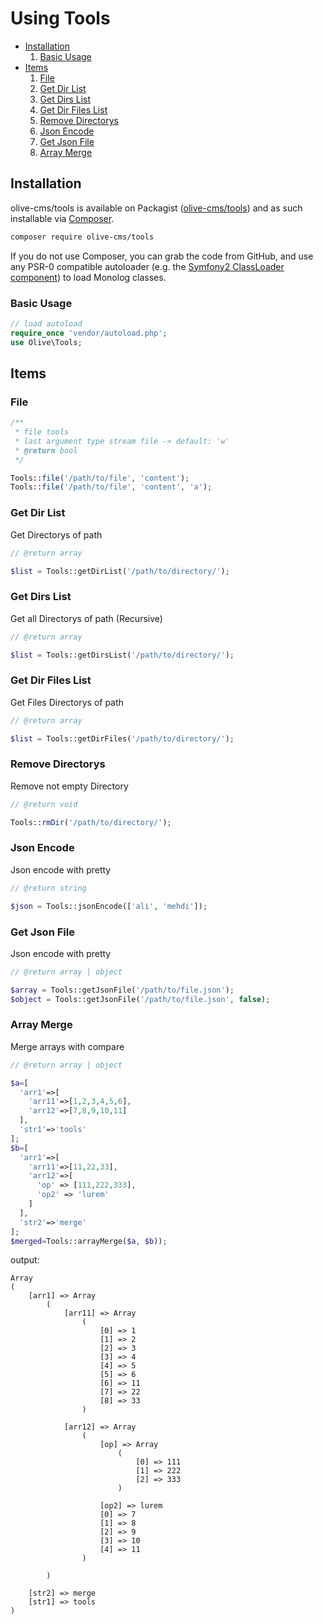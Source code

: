 # Using Tools

- [Installation](#installation)
  1. [Basic Usage](#basic-usage)
- [Items](#items)
  1. [File](#file)
  2. [Get Dir List](#get-dir-list)
  3. [Get Dirs List](#get-dirs-list)
  4. [Get Dir Files List](#get-dir-files-list)
  5. [Remove Directorys](#remove-directorys)
  6. [Json Encode](#json-encode)
  7. [Get Json File](#get-json-file)
  8. [Array Merge](#array-merge)

## Installation

olive-cms/tools is available on Packagist ([olive-cms/tools](http://packagist.org/packages/olive-cms/tools)) and as such installable via [Composer](http://getcomposer.org/).

```bash
composer require olive-cms/tools
```

If you do not use Composer, you can grab the code from GitHub, and use any PSR-0 compatible autoloader (e.g. the [Symfony2 ClassLoader component](https://github.com/symfony/ClassLoader)) to load Monolog classes.


### Basic Usage

``` php
// load autoload
require_once 'vendor/autoload.php';
use Olive\Tools;
```

## Items


### File

``` php
/**
 * file tools
 * last argument type stream file -> default: 'w'
 * @return bool
 */

Tools::file('/path/to/file', 'content');
Tools::file('/path/to/file', 'content', 'a');
```

### Get Dir List

Get Directorys of path

``` php
// @return array

$list = Tools::getDirList('/path/to/directory/');
```

### Get Dirs List

Get all Directorys of path (Recursive)

``` php
// @return array

$list = Tools::getDirsList('/path/to/directory/');
```

### Get Dir Files List

Get Files Directorys of path

``` php
// @return array

$list = Tools::getDirFiles('/path/to/directory/');
```

### Remove Directorys

Remove not empty Directory

``` php
// @return void

Tools::rmDir('/path/to/directory/');
```

### Json Encode

Json encode with pretty

``` php
// @return string

$json = Tools::jsonEncode(['ali', 'mehdi']);
```

### Get Json File

Json encode with pretty

``` php
// @return array | object

$array = Tools::getJsonFile('/path/to/file.json');
$object = Tools::getJsonFile('/path/to/file.json', false);
```

### Array Merge

Merge arrays with compare

``` php
// @return array | object

$a=[
  'arr1'=>[
    'arr11'=>[1,2,3,4,5,6],
    'arr12'=>[7,8,9,10,11]
  ],
  'str1'=>'tools'
];
$b=[
  'arr1'=>[
    'arr11'=>[11,22,33],
    'arr12'=>[
      'op' => [111,222,333],
      'op2' => 'lurem'
    ]
  ],
  'str2'=>'merge'
];
$merged=Tools::arrayMerge($a, $b));
```

output:

```
Array
(
    [arr1] => Array
        (
            [arr11] => Array
                (
                    [0] => 1
                    [1] => 2
                    [2] => 3
                    [3] => 4
                    [4] => 5
                    [5] => 6
                    [6] => 11
                    [7] => 22
                    [8] => 33
                )

            [arr12] => Array
                (
                    [op] => Array
                        (
                            [0] => 111
                            [1] => 222
                            [2] => 333
                        )

                    [op2] => lurem
                    [0] => 7
                    [1] => 8
                    [2] => 9
                    [3] => 10
                    [4] => 11
                )

        )

    [str2] => merge
    [str1] => tools
)
```
